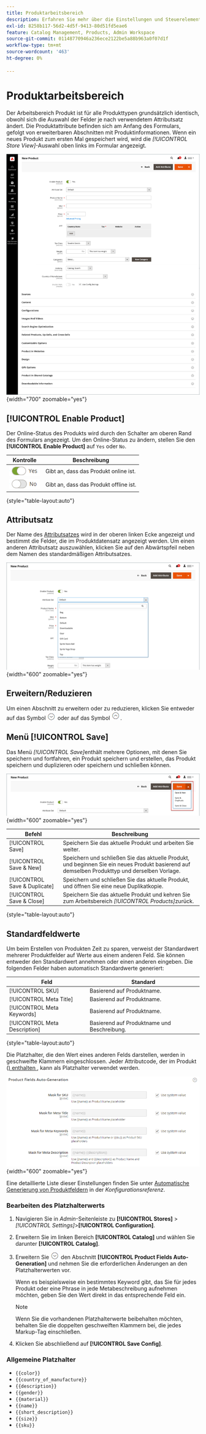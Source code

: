 ```yaml
---
title: Produktarbeitsbereich
description: Erfahren Sie mehr über die Einstellungen und Steuerelemente, die im Produktarbeitsbereich verfügbar sind.
exl-id: 8258b117-56d2-4d5f-9413-80d51fd5eae6
feature: Catalog Management, Products, Admin Workspace
source-git-commit: 01148770946a236ece2122be5a88b963a0f07d1f
workflow-type: tm+mt
source-wordcount: '463'
ht-degree: 0%

---
```


# Produktarbeitsbereich

Der Arbeitsbereich Produkt ist für alle Produkttypen grundsätzlich identisch, obwohl sich die Auswahl der Felder je nach verwendetem Attributsatz ändert. Die Produktattribute befinden sich am Anfang des Formulars, gefolgt von erweiterbaren Abschnitten mit Produktinformationen. Wenn ein neues Produkt zum ersten Mal gespeichert wird, wird die _[!UICONTROL Store View]_-Auswahl oben links im Formular angezeigt.

![Produktarbeitsbereich](./assets/product-workspace-ee.png){width="700" zoomable="yes"}

## [!UICONTROL Enable Product]

Der Online-Status des Produkts wird durch den Schalter am oberen Rand des Formulars angezeigt. Um den Online-Status zu ändern, stellen Sie den **[!UICONTROL Enable Product]** auf `Yes` oder `No`.

| Kontrolle | Beschreibung |
|-------- | ----------- |
| ![Ja ein/aus](../assets/toggle-yes.png) | Gibt an, dass das Produkt online ist. |
| ![Umschalten auf](../assets/toggle-no.png) | Gibt an, dass das Produkt offline ist. |

{style="table-layout:auto"}

## Attributsatz

Der Name des [Attributsatzes](attribute-sets.md) wird in der oberen linken Ecke angezeigt und bestimmt die Felder, die im Produktdatensatz angezeigt werden. Um einen anderen Attributsatz auszuwählen, klicken Sie auf den Abwärtspfeil neben dem Namen des standardmäßigen Attributsatzes.

![Attribut festgelegt](./assets/product-attribute-set.png){width="600" zoomable="yes"}

## Erweitern/Reduzieren

Um einen Abschnitt zu erweitern oder zu reduzieren, klicken Sie entweder auf das Symbol ![Erweiterungsauswahl](../assets/icon-display-expand.png) oder auf das Symbol ![Auswahl reduzieren](../assets/icon-display-collapse.png).

## Menü [!UICONTROL Save]

Das Menü _[!UICONTROL Save]_&#x200B;enthält mehrere Optionen, mit denen Sie speichern und fortfahren, ein Produkt speichern und erstellen, das Produkt speichern und duplizieren oder speichern und schließen können.

![Menü „Speichern](./assets/product-save-menu.png){width="600" zoomable="yes"}

| Befehl | Beschreibung |
|--- |--- |
| [!UICONTROL Save] | Speichern Sie das aktuelle Produkt und arbeiten Sie weiter. |
| [!UICONTROL Save & New] | Speichern und schließen Sie das aktuelle Produkt, und beginnen Sie ein neues Produkt basierend auf demselben Produkttyp und derselben Vorlage. |
| [!UICONTROL Save & Duplicate] | Speichern und schließen Sie das aktuelle Produkt, und öffnen Sie eine neue Duplikatkopie. |
| [!UICONTROL Save & Close] | Speichern Sie das aktuelle Produkt und kehren Sie zum Arbeitsbereich _[!UICONTROL Products]_&#x200B;zurück. |

{style="table-layout:auto"}

## Standardfeldwerte

Um beim Erstellen von Produkten Zeit zu sparen, verweist der Standardwert mehrerer Produktfelder auf Werte aus einem anderen Feld. Sie können entweder den Standardwert annehmen oder einen anderen eingeben. Die folgenden Felder haben automatisch Standardwerte generiert:

| Feld | Standard |
|----- |------- |
| [!UICONTROL SKU] | Basierend auf Produktname. |
| [!UICONTROL Meta Title] | Basierend auf Produktname. |
| [!UICONTROL Meta Keywords] | Basierend auf Produktname. |
| [!UICONTROL Meta Description] | Basierend auf Produktname und Beschreibung. |

{style="table-layout:auto"}

Die Platzhalter, die den Wert eines anderen Felds darstellen, werden in geschweifte Klammern eingeschlossen. Jeder Attributcode, der im Produkt ([) enthalten &#x200B;](attribute-sets.md), kann als Platzhalter verwendet werden.

![Automatische Generierung von Produktfeldern](../configuration-reference/catalog/assets/catalog-product-fields-auto-generation.png){width="600" zoomable="yes"}

Eine detaillierte Liste dieser Einstellungen finden Sie unter [Automatische Generierung von Produktfeldern](../configuration-reference/catalog/catalog.md#product-fields-auto-generation) in der _Konfigurationsreferenz_.

### Bearbeiten des Platzhalterwerts

1. Navigieren Sie in _Admin_-Seitenleiste zu **[!UICONTROL Stores]** > _[!UICONTROL Settings]_>**[!UICONTROL Configuration]**.

1. Erweitern Sie im linken Bereich **[!UICONTROL Catalog]** und wählen Sie darunter **[!UICONTROL Catalog]**.

1. Erweitern Sie ![Erweiterungsauswahl](../assets/icon-display-expand.png) den Abschnitt **[!UICONTROL Product Fields Auto-Generation]** und nehmen Sie die erforderlichen Änderungen an den Platzhalterwerten vor.

   Wenn es beispielsweise ein bestimmtes Keyword gibt, das Sie für jedes Produkt oder eine Phrase in jede Metabeschreibung aufnehmen möchten, geben Sie den Wert direkt in das entsprechende Feld ein.

   >[!NOTE]
   >
   >Wenn Sie die vorhandenen Platzhalterwerte beibehalten möchten, behalten Sie die doppelten geschweiften Klammern bei, die jedes Markup-Tag einschließen.

1. Klicken Sie abschließend auf **[!UICONTROL Save Config]**.

### Allgemeine Platzhalter

- `{{color}}`
- `{{country_of_manufacture}}`
- `{{description}}`
- `{{gender}}`
- `{{material}}`
- `{{name}}`
- `{{short_description}}`
- `{{size}}`
- `{{sku}}`
